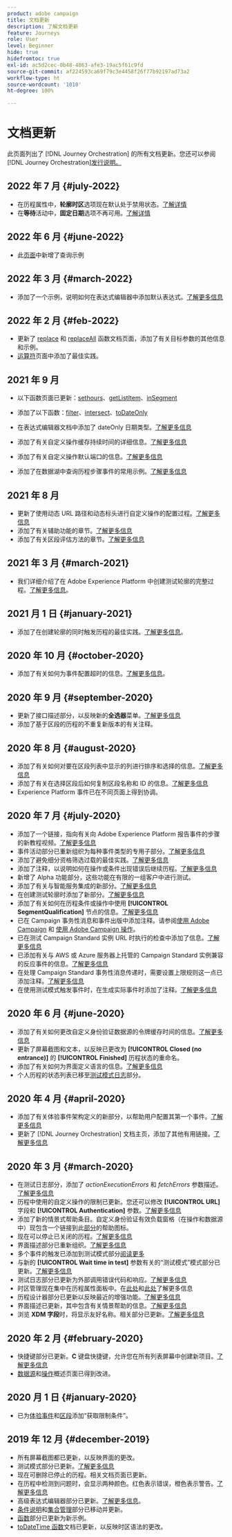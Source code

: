 ```yaml
---
product: adobe campaign
title: 文档更新
description: 了解文档更新
feature: Journeys
role: User
level: Beginner
hide: true
hidefromtoc: true
exl-id: ac5d2cec-0b48-4863-afe3-19ac5f61c9fd
source-git-commit: af224593ca69f79c3e4458f26f77b92197ad73a2
workflow-type: ht
source-wordcount: '1010'
ht-degree: 100%

---
```


# 文档更新

此页面列出了 [!DNL Journey Orchestration] 的所有文档更新。您还可以参阅 [!DNL Journey Orchestration][发行说明。](../release-notes/release-notes.md)

## 2022 年 7 月 {#july-2022}

* 在历程属性中，**轮廓时区**&#x200B;选项现在默认处于禁用状态。[了解详情](../building-journeys/timezone-management.md#timezone-from-profiles)
* 在&#x200B;**等待**&#x200B;活动中，**固定日期**&#x200B;选项不再可用。[了解详情](../building-journeys/wait-activity.md)

## 2022 年 6 月 {#june-2022}

* 此[页面](../building-journeys/query-examples.md)中新增了查询示例

## 2022 年 3 月 {#march-2022}

* 添加了一个示例，说明如何在表达式编辑器中添加默认表达式。[了解更多信息](../expression/field-references.md#default-value)

## 2022 年 2 月 {#feb-2022}

* 更新了 [replace](../functions/functionreplace.md#example_2) 和 [replaceAll](../functions/functionreplaceall.md#example) 函数文档页面，添加了有关目标参数的其他信息和示例。
* [运算符](../expression/operators.md#important-notes)页面中添加了最佳实践。

## 2021 年 9 月

* 以下函数页面已更新：[sethours](../functions/functionsethours.md)、[getListItem](../functions/functiongetlistitem.md)、[inSegment](../functions/functioninsegment.md)

* 添加了以下函数：[filter](../functions/functionfilter.md)、[intersect](../functions/functionintersect.md)、[toDateOnly](../functions/functiontodateonly.md)

* 在表达式编辑器文档中添加了 dateOnly 日期类型。[了解更多信息](../expression/data-types.md)

* 添加了有关自定义操作缓存持续时间的详细信息。[了解更多信息](../datasource/external-data-sources.md#section_wjp_nl5_nhb)

* 添加了有关自定义操作默认端口的信息。[了解更多信息](../action/url-configuration.md)

* 添加了在数据湖中查询历程步骤事件的常用示例。[了解更多信息](../building-journeys/query-examples.md)

## 2021 年 8 月

* 更新了使用动态 URL 路径和动态标头进行自定义操作的配置过程。[了解更多信息](../action/url-configuration.md)
* 添加了有关辅助功能的章节。[了解更多信息](../about/user-interface.md#accessibility)
* 添加了有关区段评估方法的章节。[了解更多信息](../segment/about-segments.md#evaluation-method-in-journey-orchestration)

## 2021 年 3 月 {#march-2021}

* 我们详细介绍了在 Adobe Experience Platform 中创建测试轮廓的完整过程。[了解更多信息](../building-journeys/creating-test-profiles.md)。

## 2021 月 1 日 {#january-2021}

* 添加了在创建轮廓的同时触发历程的最佳实践。[了解更多信息](../about/limitations.md#journeys-limitation-profile-creation)。

## 2020 年 10 月 {#october-2020}

* 添加了有关如何为事件配置超时的信息。[了解更多信息](../building-journeys/event-activities.md#listening-to-events-during-a-specific-time)。

## 2020 年 9 月 {#september-2020}

* 更新了接口描述部分，以反映新的&#x200B;**全选器**&#x200B;菜单。[了解更多信息](../about/user-interface.md)
* 添加了基于区段的历程的不重复新版本的有关注释。

## 2020 年 8 月 {#august-2020}

* 添加了有关如何对要在区段列表中显示的列进行排序和选择的信息。[了解更多信息](../building-journeys/segment-qualification-events.md)
* 添加了有关在选择区段后如何复制区段名称和 ID 的信息。[了解更多信息](../building-journeys/segment-qualification-events.md)
* Experience Platform 事件已在不同页面上得到协调。

## 2020 年 7 月 {#july-2020}

* 添加了一个链接，指向有关向 Adobe Experience Platform 报告事件的步骤的新教程视频。[了解更多信息](../building-journeys/sharing-overview.md)
* 事件活动部分已重新组织为每种事件类型的专用子部分。[了解更多信息](../building-journeys/event-activities.md)
* 添加了避免细分资格筛选过载的最佳实践。[了解更多信息](../building-journeys/segment-qualification-events.md#speed-segment-qualification)
* 添加了注释，以说明如何在操作或条件出现错误后继续历程。[了解更多信息](../about/troubleshooting.md#section_h3q_kqk_fhb)
* 新增了 Alpha 功能部分，这些功能在有限的一组客户中进行测试。
* 添加了有关与智能服务集成的新部分。[了解更多信息](../ai-services/ai-services-overview.md)
* 在创建测试轮廓时添加了新部分。[了解更多信息](../building-journeys/testing-the-journey.md)
* 添加了有关如何在历程条件或操作中使用 **[!UICONTROL SegmentQualification]** 节点的信息。[了解更多信息](../building-journeys/segment-qualification-events.md)
* 已在 Campaign 事务性消息和事件出版中添加注释。请参阅[使用 Adobe Campaign](../action/working-with-adobe-campaign.md) 和 [使用 Adobe Campaign 操作](../building-journeys/using-adobe-campaign-actions.md)。
* 已在测试 Campaign Standard 实例 URL 时执行的检查中添加了信息。[了解更多信息](../action/working-with-adobe-campaign.md)
* 已添加有关与 AWS 或 Azure 服务器上托管的 Campaign Standard 实例兼容的反应事件的信息。[了解更多信息](../building-journeys/reaction-events.md)
* 在处理 Campaign Standard 事务性消息传递时，需要设置上限规则这一点已添加注释。[了解更多信息](../action/working-with-adobe-campaign.md)
* 在使用测试模式触发事件时，在生成实际事件时添加了注释。[了解更多信息](../building-journeys/testing-the-journey.md#firing_events)

## 2020 年 6 月 {#june-2020}

* 添加了有关如何更改自定义身份验证数据源的令牌缓存时间的信息。[了解更多信息](../datasource/external-data-sources.md#section_wjp_nl5_nhb)
* 更新了屏幕截图和文本，以反映已更改为 **[!UICONTROL Closed (no entrance)]** 的 **[!UICONTROL Finished]** 历程状态的重命名。
* 添加了有关如何为界面定义语言的信息。[了解更多信息](../about/user-interface.md)
* 个人历程的状态列表已移至[测试模式日志](../building-journeys/testing-the-journey.md#viewing_logs)部分。

## 2020 年 4 月 {#april-2020}

* 添加了有关体验事件架构定义的新部分，以帮助用户配置其第一个事件。[了解更多信息](../event/experience-event-schema.md)
* 更新了 [!DNL Journey Orchestration] 文档主页，添加了其他有用链接。[了解更多信息](../../journey-orchestration-home.md)

## 2020 年 3 月 {#march-2020}

* 在测试日志部分，添加了 _actionExecutionErrors_ 和 _fetchErrors_ 参数描述。[了解更多信息](../building-journeys/testing-the-journey.md#viewing_logs)
* 历程中使用的自定义操作的限制已更新。您还可以修改 **[!UICONTROL URL]** 字段和 **[!UICONTROL Authentication]** 参数。[了解更多信息](../action/about-custom-action-configuration.md)
* 添加了新的情景式帮助条目。自定义身份验证有效负载窗格（在操作和数据源中）现包含一个链接到此[部分](../datasource/external-data-sources.md#section_wjp_nl5_nhb)的帮助图标。
* 现在可以停止已关闭的历程。[了解更多信息](../building-journeys/using-the-journey-designer.md)
* 界面描述部分已重新组织。[了解更多信息](../about/user-interface.md)
* 多个事件的触发已添加到测试模式部分[阅读更多](../building-journeys/testing-the-journey.md#firing_events)
* 与新的 **[!UICONTROL Wait time in test]** 参数有关的“测试模式”模式部分已更新。[了解更多信息](../building-journeys/testing-the-journey.md)
* 测试日志部分已更新为外部调用错误代码和响应。[了解更多信息](../building-journeys/testing-the-journey.md#viewing_logs)
* 时区管理现在集中在历程属性面板中。在[此处](../building-journeys/changing-properties.md#timezone)和[此处](../building-journeys/timezone-management.md)了解更多信息
* 历程设计器部分已更新以反映最近的增强功能。[了解更多信息](../building-journeys/using-the-journey-designer.md)
* 界面描述已更新，其中包含有关情景帮助的信息。[了解更多信息](../about/user-interface.md#section_ksq_zr1_ffb)
* 浏览 **XDM 字段**&#x200B;时，将显示友好名称。相关部分已更新。[了解更多信息](../about/user-interface.md#friendly-names-display)

## 2020 年 2 月 {#february-2020}

* 快捷键部分已更新。**C** 键盘快捷键，允许您在所有列表屏幕中创建新项目。[了解更多信息](../about/user-interface.md#section_ksq_zr1_ffb)
* [数据源](../datasource/about-data-sources.md)和[操作](../action/action.md)概述页面已得到改进。

## 2020 月 1 日 {#january-2020}

* 已为[体验事件](../datasource/adobe-experience-platform-data-source.md)和[区段](../functions/functioninsegment.md)添加“获取限制条件”。
  <!--* The [getBestSendTime documentation](../functions/functiongetbestsendtime.md) has been updated.-->

## 2019 年 12 月 {#december-2019}

* 所有屏幕截图都已更新，以反映界面的更改。
* 测试模式部分已更新。[了解更多信息](../building-journeys/testing-the-journey.md)
  <!--* A warning has been added in the [email send time optimization](../building-journeys/wait-activity.md) and [predictive fatigue scores](../ai-services/leveraging-fatigue-scores.md) sections. These capabilities are only available to customers who use the [Adobe Experience Platform Data Connector](https://experienceleague.adobe.com/docs/campaign-standard/using/integrating-with-adobe-cloud/adobe-experience-platform/data-connector/aep-about-data-connector.html).-->
* 现在可删除已停止的历程。相关文档页面已更新。
* 在历程中检测到问题时，会显示两种颜色。红色表示错误，橙色表示警告。[了解更多信息](../about/troubleshooting.md)
* 高级表达式编辑器部分已更新。[了解更多信息](../expression/expressionadvanced.md)。
* [条件说明](../expression/conditional-instruction.md)和[集合管理](../expression/collection-management-functions.md)部分已移动并更新。
* [函数](../expression/functions.md)部分已更新为新示例。
* [toDateTime 函数](../functions/functiontodatetime.md)文档已更新，以反映时区语法的更改。
